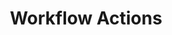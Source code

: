 ﻿---
title: "Workflow Actions"
toc: true
tag: developers
category: "Workflow"
menus: 
    nodeandlinks:
        icon: fa fa-link
        title: "Actions" 
        identifier: nodesaction
---
